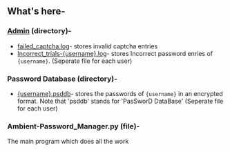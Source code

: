 ## What's here-
### [Admin](youtube.com) (directory)-
+ [failed_captcha.log]()-
 stores invalid captcha entries
+ [Incorrect_trials-{username}.log]()-
 stores Incorrect password enries of `{username}`. (Seperate file for each user)
 
### Password Database (directory)-
+ [{username}.psddb]()-
 stores the passwords of `{username}` in an encrypted format. Note that 'psddb' stands for 'PasSworD DataBase' (Seperate file for each user)
 
### Ambient-Password_Manager.py (file)-
The main program which does all the work

